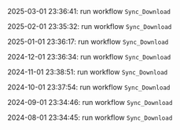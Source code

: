 2025-03-01 23:36:41: run workflow `Sync_Download` 

2025-02-01 23:35:32: run workflow `Sync_Download` 

2025-01-01 23:36:17: run workflow `Sync_Download` 

2024-12-01 23:36:34: run workflow `Sync_Download` 

2024-11-01 23:38:51: run workflow `Sync_Download` 

2024-10-01 23:37:54: run workflow `Sync_Download` 

2024-09-01 23:34:46: run workflow `Sync_Download` 

2024-08-01 23:34:45: run workflow `Sync_Download` 


